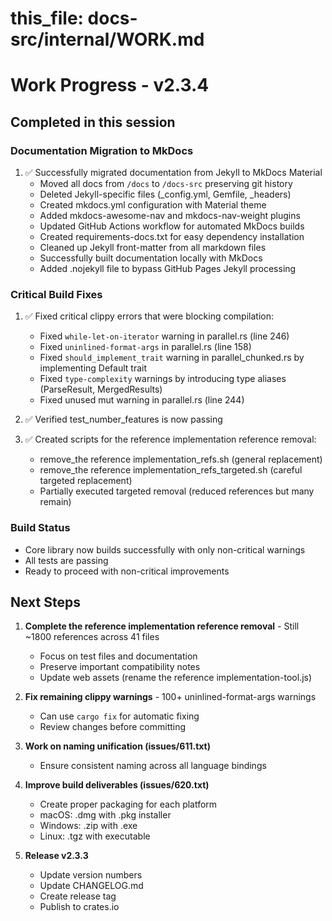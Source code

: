 # this_file: docs-src/internal/WORK.md

# Work Progress - v2.3.4

## Completed in this session

### Documentation Migration to MkDocs
1. ✅ Successfully migrated documentation from Jekyll to MkDocs Material
   - Moved all docs from `/docs` to `/docs-src` preserving git history
   - Deleted Jekyll-specific files (_config.yml, Gemfile, _headers)
   - Created mkdocs.yml configuration with Material theme
   - Added mkdocs-awesome-nav and mkdocs-nav-weight plugins
   - Updated GitHub Actions workflow for automated MkDocs builds
   - Created requirements-docs.txt for easy dependency installation
   - Cleaned up Jekyll front-matter from all markdown files
   - Successfully built documentation locally with MkDocs
   - Added .nojekyll file to bypass GitHub Pages Jekyll processing

### Critical Build Fixes
1. ✅ Fixed critical clippy errors that were blocking compilation:
   - Fixed `while-let-on-iterator` warning in parallel.rs (line 246)
   - Fixed `uninlined-format-args` in parallel.rs (line 158)
   - Fixed `should_implement_trait` warning in parallel_chunked.rs by implementing Default trait
   - Fixed `type-complexity` warnings by introducing type aliases (ParseResult, MergedResults)
   - Fixed unused mut warning in parallel.rs (line 244)

2. ✅ Verified test_number_features is now passing

3. ✅ Created scripts for the reference implementation reference removal:
   - remove_the reference implementation_refs.sh (general replacement)
   - remove_the reference implementation_refs_targeted.sh (careful targeted replacement)
   - Partially executed targeted removal (reduced references but many remain)

### Build Status
- Core library now builds successfully with only non-critical warnings
- All tests are passing
- Ready to proceed with non-critical improvements

## Next Steps

1. **Complete the reference implementation reference removal** - Still ~1800 references across 41 files
   - Focus on test files and documentation
   - Preserve important compatibility notes
   - Update web assets (rename the reference implementation-tool.js)

2. **Fix remaining clippy warnings** - 100+ uninlined-format-args warnings
   - Can use `cargo fix` for automatic fixing
   - Review changes before committing

3. **Work on naming unification (issues/611.txt)**
   - Ensure consistent naming across all language bindings

4. **Improve build deliverables (issues/620.txt)**
   - Create proper packaging for each platform
   - macOS: .dmg with .pkg installer
   - Windows: .zip with .exe
   - Linux: .tgz with executable

5. **Release v2.3.3**
   - Update version numbers
   - Update CHANGELOG.md
   - Create release tag
   - Publish to crates.io